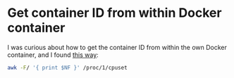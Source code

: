 # Get container ID from within Docker container

I was curious about how to get the container ID from within the own Docker container, and I found [this way](https://gist.github.com/nmarley/0ee3e2cf14dabfb868eb818b8b30e7e0):

```bash
awk -F/ '{ print $NF }' /proc/1/cpuset
```

